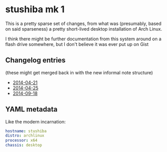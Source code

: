 # stushiba mk 1

This is a pretty sparse set of changes, from what was (presumably, based on said sparseness) a pretty short-lived desktop installation of Arch Linux.

I think there might be further documentation from this system around on a flash drive somewhere, but I don't believe it was ever put up on Gist

## Changelog entries

(these might get merged back in with the new informal note structure)

- [2014-04-21](nr2wd-srmy5-mq9kw-r7tke-8mt8x)
- [2014-04-25](80dqy-cgxmq-amam6-zskgr-js1mx)
- [2014-09-18](smaw4-991fr-w88nq-szd9j-9fy8r)

## YAML metadata

Like the modern incarnation:

```yaml
hostname: stushiba
distro: archlinux
processor: x64
chassis: desktop
```
